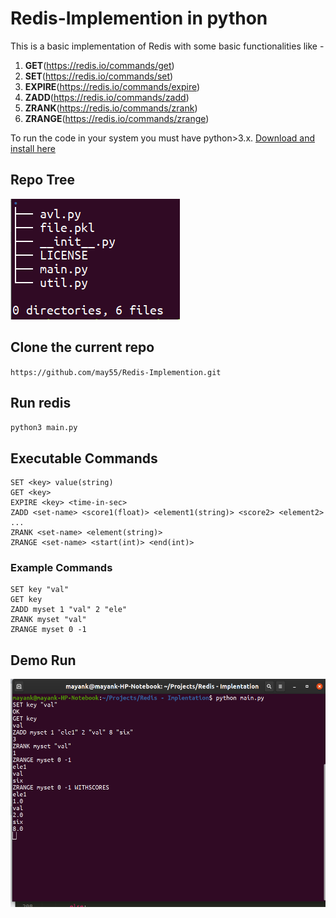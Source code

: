 # Redis-Implemention in python
This is a basic implementation of Redis with some basic functionalities like -
1. **GET**(https://redis.io/commands/get)
2. **SET**(https://redis.io/commands/set)
3. **EXPIRE**(https://redis.io/commands/expire)
4. **ZADD**(https://redis.io/commands/zadd)
5. **ZRANK**(https://redis.io/commands/zrank)
6. **ZRANGE**(https://redis.io/commands/zrange)

To run the code in your system you must have python>3.x. [Download and install here](https://www.python.org/downloads/)

## Repo Tree
![repo tree](img/folderTree.png)

## Clone the current repo <br>
`https://github.com/may55/Redis-Implemention.git`

## Run redis<br>
`python3 main.py`

## Executable Commands
```
SET <key> value(string)
GET <key>
EXPIRE <key> <time-in-sec>
ZADD <set-name> <score1(float)> <element1(string)> <score2> <element2> ...
ZRANK <set-name> <element(string)>
ZRANGE <set-name> <start(int)> <end(int)>
```
### Example Commands
```
SET key "val"
GET key
ZADD myset 1 "val" 2 "ele"
ZRANK myset "val"
ZRANGE myset 0 -1
```


## Demo Run
![Demo Run](img/demo.png)
